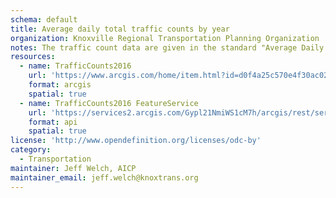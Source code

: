 ```yaml
---
schema: default
title: Average daily total traffic counts by year
organization: Knoxville Regional Transportation Planning Organization
notes: The traffic count data are given in the standard "Average Daily Traffic" format, which represents the volume of traffic
resources:
  - name: TrafficCounts2016
    url: 'https://www.arcgis.com/home/item.html?id=d0f4a25c570e4f30ac0213d9b07a3b06'
    format: arcgis
    spatial: true
  - name: TrafficCounts2016 FeatureService
    url: 'https://services2.arcgis.com/Gypl21NmiWS1cM7h/arcgis/rest/services/TrafficCounts2016/FeatureServer'
    format: api
    spatial: true
license: 'http://www.opendefinition.org/licenses/odc-by'
category:
  - Transportation
maintainer: Jeff Welch, AICP
maintainer_email: jeff.welch@knoxtrans.org
---
```

